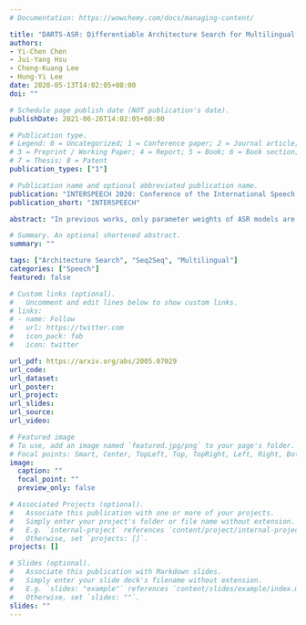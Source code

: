 ```yaml
---
# Documentation: https://wowchemy.com/docs/managing-content/

title: "DARTS-ASR: Differentiable Architecture Search for Multilingual Speech Recognition and Adaptation"
authors:
- Yi-Chen Chen
- Jui-Yang Hsu
- Cheng-Kuang Lee
- Hung-Yi Lee
date: 2020-05-13T14:02:05+08:00
doi: ""

# Schedule page publish date (NOT publication's date).
publishDate: 2021-06-26T14:02:05+08:00

# Publication type.
# Legend: 0 = Uncategorized; 1 = Conference paper; 2 = Journal article;
# 3 = Preprint / Working Paper; 4 = Report; 5 = Book; 6 = Book section;
# 7 = Thesis; 8 = Patent
publication_types: ["1"]

# Publication name and optional abbreviated publication name.
publication: "INTERSPEECH 2020: Conference of the International Speech Communication Association"
publication_short: "INTERSPEECH"

abstract: "In previous works, only parameter weights of ASR models are optimized under fixed-topology architecture. However, the design of successful model architecture has always relied on human experience and intuition. Besides, many hyperparameters related to model architecture need to be manually tuned. Therefore in this paper, we propose an ASR approach with efficient gradient-based architecture search, DARTS-ASR. In order to examine the generalizability of DARTS-ASR, we apply our approach not only on many languages to perform monolingual ASR, but also on a multilingual ASR setting. Following previous works, we conducted experiments on a multilingual dataset, IARPA BABEL. The experiment results show that our approach outperformed the baseline fixed-topology architecture by 10.2% and 10.0% relative reduction on character error rates under monolingual and multilingual ASR settings respectively. Furthermore, we perform some analysis on the searched architectures by DARTS-ASR."

# Summary. An optional shortened abstract.
summary: ""

tags: ["Architecture Search", "Seq2Seq", "Multilingual"]
categories: ["Speech"]
featured: false

# Custom links (optional).
#   Uncomment and edit lines below to show custom links.
# links:
# - name: Follow
#   url: https://twitter.com
#   icon_pack: fab
#   icon: twitter

url_pdf: https://arxiv.org/abs/2005.07029
url_code:
url_dataset:
url_poster:
url_project:
url_slides:
url_source:
url_video:

# Featured image
# To use, add an image named `featured.jpg/png` to your page's folder. 
# Focal points: Smart, Center, TopLeft, Top, TopRight, Left, Right, BottomLeft, Bottom, BottomRight.
image:
  caption: ""
  focal_point: ""
  preview_only: false

# Associated Projects (optional).
#   Associate this publication with one or more of your projects.
#   Simply enter your project's folder or file name without extension.
#   E.g. `internal-project` references `content/project/internal-project/index.md`.
#   Otherwise, set `projects: []`.
projects: []

# Slides (optional).
#   Associate this publication with Markdown slides.
#   Simply enter your slide deck's filename without extension.
#   E.g. `slides: "example"` references `content/slides/example/index.md`.
#   Otherwise, set `slides: ""`.
slides: ""
---
```

